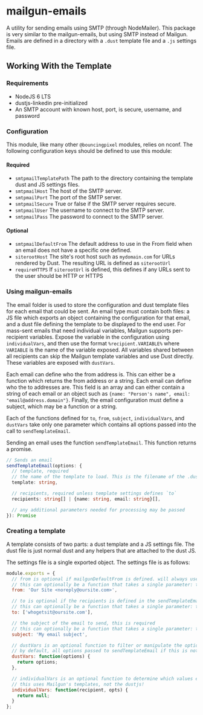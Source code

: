 # mailgun-emails

A utility for sending emails using SMTP (through NodeMailer).
This package is very similar to the mailgun-emails, but using SMTP instead of Mailgun.
Emails are defined in a directory with a `.dust` template file and a `.js` settings file.

## Working With the Template

### Requirements

- NodeJS 6 LTS
- dustjs-linkedin pre-initialized
- An SMTP account with known host, port, is secure, username, and password

### Configuration

This module, like many other `@bouncingpixel` modules, relies on nconf.
The following configuration keys should be defined to use this module:

#### Required
- `smtpmailTemplatePath`
  The path to the directory containing the template dust and JS settings files.
- `smtpmailHost`
  The host of the SMTP server.
- `smtpmailPort`
  The port of the SMTP server.
- `smtpmailSecure`
  True or false if the SMTP server requires secure.
- `smtpmailUser`
  The username to connect to the SMTP server.
- `smtpmailPass`
  The password to connect to the SMTP server.

#### Optional
- `smtpmailDefaultFrom`
  The default address to use in the From field when an email does not have a specific one defined.
- `siterootHost`
  The site's root host such as `mydomain.com` for URLs rendered by Dust. The resulting URL is defined as `siterootUrl`
- `requireHTTPS`
  If `siterootUrl` is defined, this defines if any URLs sent to the user should be HTTP or HTTPS

### Using mailgun-emails

The email folder is used to store the configuration and dust template files for each email that could be sent.
An email type must contain both files: a JS file which exports an object containing the configuration for that email,
and a dust file defining the template to be displayed to the end user. For mass-sent emails that need individual variables,
Mailgun supports per-recipient variables. Expose the variable in the configuration using `individualVars`, and then
use the format `%recipient.VARIABLE%` where `VARIABLE` is the name of the variable exposed. All variables shared between
all recipients can skip the Mailgun template variables and use Dust directly. These variables are exposed with `dustVars`.

Each email can define who the from address is. This can either be a function which returns the from address or a string.
Each email can define who the to addresses are. This field is an array and can either contain a string of each email or
an object such as `{name: "Person's name", email: "email@address.domain"}`.
Finally, the email configuration must define a subject, which may be a function or a string.

Each of the functions defined for `to`, `from`, `subject`, `individualVars`, and `dustVars` take only one parameter
which contains all options passed into the call to `sendTemplateEmail`.

Sending an email uses the function `sendTemplateEmail`. This function returns a promise.

```ts
// Sends an email
sendTemplateEmail(options: {
  // template, required
  // the name of the template to load. This is the filename of the .dust/.js file.
  template: string,

  // recipients, required unless template settings defines `to`
  recipients: string[] | {name: string, email: string}[],

  // any additional parameters needed for processing may be passed
}): Promise
```

### Creating a template

A template consists of two parts: a dust template and a JS settings file.
The dust file is just normal dust and any helpers that are attached to the dust JS.

The settings file is a single exported object.
The settings file is as follows:
```js
module.exports = {
  // from is optional if mailgunDefaultFrom is defined. will always use this as from if available.
  // this can optionally be a function that takes a single parameter: the options passed to sendTemplateEmail
  from: 'Our Site <noreply@oursite.com>',

  // to is optional if the recipients is defined in the sendTemplateEmail options parameter
  // this can optionally be a function that takes a single parameter: the options passed to sendTemplateEmail
  to: ['whogetsit@oursite.com'],

  // the subject of the email to send, this is required
  // this can optionally be a function that takes a single parameter: the options passed to sendTemplateEmail
  subject: 'My email subject',

  // dustVars is an optional function to filter or manipulate the options to generate variables exposed to dust
  // by default, all options passed to sendTemplateEmail if this is not defined
  dustVars: function(options) {
    return options;
  },

  // individualVars is an optional function to determine which values each recipient recieves
  // this uses Mailgun's templates, not the dustjs!
  individualVars: function(recipient, opts) {
    return null;
  }
};
```
